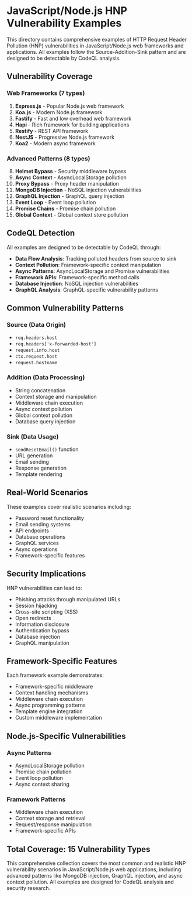 # JavaScript/Node.js HNP Vulnerability Examples

This directory contains comprehensive examples of HTTP Request Header Pollution (HNP) vulnerabilities in JavaScript/Node.js web frameworks and applications. All examples follow the Source-Addition-Sink pattern and are designed to be detectable by CodeQL analysis.

## Vulnerability Coverage

### Web Frameworks (7 types)
1. **Express.js** - Popular Node.js web framework
2. **Koa.js** - Modern Node.js framework
3. **Fastify** - Fast and low overhead web framework
4. **Hapi** - Rich framework for building applications
5. **Restify** - REST API framework
6. **NestJS** - Progressive Node.js framework
7. **Koa2** - Modern async framework

### Advanced Patterns (8 types)
8. **Helmet Bypass** - Security middleware bypass
9. **Async Context** - AsyncLocalStorage pollution
10. **Proxy Bypass** - Proxy header manipulation
11. **MongoDB Injection** - NoSQL injection vulnerabilities
12. **GraphQL Injection** - GraphQL query injection
13. **Event Loop** - Event loop pollution
14. **Promise Chains** - Promise chain pollution
15. **Global Context** - Global context store pollution

## CodeQL Detection

All examples are designed to be detectable by CodeQL through:

- **Data Flow Analysis**: Tracking polluted headers from source to sink
- **Context Pollution**: Framework-specific context manipulation
- **Async Patterns**: AsyncLocalStorage and Promise vulnerabilities
- **Framework APIs**: Framework-specific method calls
- **Database Injection**: NoSQL injection vulnerabilities
- **GraphQL Analysis**: GraphQL-specific vulnerability patterns

## Common Vulnerability Patterns

### Source (Data Origin)
- `req.headers.host`
- `req.headers['x-forwarded-host']`
- `request.info.host`
- `ctx.request.host`
- `request.hostname`

### Addition (Data Processing)
- String concatenation
- Context storage and manipulation
- Middleware chain execution
- Async context pollution
- Global context pollution
- Database query injection

### Sink (Data Usage)
- `sendResetEmail()` function
- URL generation
- Email sending
- Response generation
- Template rendering

## Real-World Scenarios

These examples cover realistic scenarios including:
- Password reset functionality
- Email sending systems
- API endpoints
- Database operations
- GraphQL services
- Async operations
- Framework-specific features

## Security Implications

HNP vulnerabilities can lead to:
- Phishing attacks through manipulated URLs
- Session hijacking
- Cross-site scripting (XSS)
- Open redirects
- Information disclosure
- Authentication bypass
- Database injection
- GraphQL manipulation

## Framework-Specific Features

Each framework example demonstrates:
- Framework-specific middleware
- Context handling mechanisms
- Middleware chain execution
- Async programming patterns
- Template engine integration
- Custom middleware implementation

## Node.js-Specific Vulnerabilities

### Async Patterns
- AsyncLocalStorage pollution
- Promise chain pollution
- Event loop pollution
- Async context sharing

### Framework Patterns
- Middleware chain execution
- Context storage and retrieval
- Request/response manipulation
- Framework-specific APIs

## Total Coverage: 15 Vulnerability Types

This comprehensive collection covers the most common and realistic HNP vulnerability scenarios in JavaScript/Node.js web applications, including advanced patterns like MongoDB injection, GraphQL injection, and async context pollution. All examples are designed for CodeQL analysis and security research.
